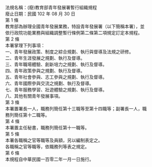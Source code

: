 法規名稱：(廢)教育部青年發展署暫行組織規程  
廢止日期：民國 102 年 08 月 30 日  
第 1 條  
教育部為辦理全國青年發展業務，特設青年發展署（以下簡稱本署），並  
依行政院功能業務與組織調整暫行條例第二條第二項規定訂定本規程。  
第 2 條  
本署掌理下列事項：  
一、青年發展政策、制度之綜合規劃、執行與督導及法規之研修。  
二、青年生涯發展之規劃、執行及督導。  
三、青年職場體驗、創新培力之規劃、執行及督導。  
四、青年政策參與之規劃、執行及督導。  
五、青年社會參與、志工參與之規劃、執行及督導。  
六、青年國際參與交流之規劃、執行及督導。  
七、青年服務學習、壯遊體驗之規劃、執行及督導。  
八、其他有關青年發展事項。  
第 3 條  
本署置署長一人，職務列簡任第十三職等至第十四職等；副署長一人，職  
務列簡任第十二職等。  
第 4 條  
本署置主任秘書，職務列簡任第十一職等。  
第 5 條  
本署各職稱之官等職等及員額，另以編制表定之。  
各職稱之官等職等，依職務列等表之規定。  
第 6 條  
本規程自中華民國一百零二年一月一日施行。  


